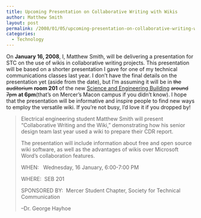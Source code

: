 ```yaml
---
title: Upcoming Presentation on Collaborative Writing with Wikis
author: Matthew Smith
layout: post
permalink: /2008/01/05/upcoming-presentation-on-collaborative-writing-with-wikis
categories:
  - Technology
---
```

On **January 16, 2008**, I, Matthew Smith, will be delivering a presentation for STC on the use of wikis in collaborative writing projects. This presentation will be based on a shorter presentation I gave for one of my technical communications classes last year. I don&#8217;t have the final details on the presentation yet (aside from the date), but I&#8217;m assuming it will be in <strike>the auditorium</strike> **room 201** of the new [Science and Engineering Building][1] <strike>around 7pm</strike> **at 6pm**(that&#8217;s on Mercer&#8217;s Macon campus if you didn&#8217;t know). I hope that the presentation will be informative and inspire people to find new ways to employ the versatile wiki. If you&#8217;re not busy, I&#8217;d love it if you dropped by!

> Electrical engineering student Matthew Smith will present “Collaborative Writing and the Wiki,” demonstrating how his senior design team last year used a wiki to prepare their CDR report.
> 
> The presentation will include information about free and open source wiki software, as well as the advantages of wikis over Microsoft Word’s collaboration features.
> 
> WHEN:   Wednesday, 16 January, 6:00-7:00 PM
> 
> WHERE:  SEB 201
> 
> SPONSORED BY:  Mercer Student Chapter, Society for Technical Communication
> 
> &#8211;Dr. George Hayhoe

 [1]: http://maps.google.com/maps/ms?ie=UTF8&hl=en&t=h&msa=0&msid=113001744340219610496.00044302be17004b7a528&ll=32.827421,-83.649918&spn=0.003678,0.004565&z=18&om=1&iwloc=00044302c1d4b6203a464